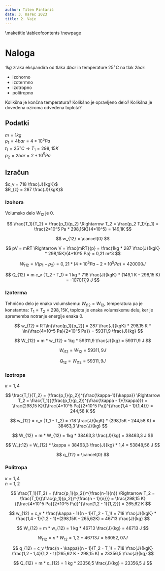 ```yaml
---
author: Tilen Pintarič
date: 3. marec 2023
title: 2. Vaje
---
```


\maketitle
\tableofcontents
\newpage

# Naloga

$1 kg$ zraka ekspandira od tlaka $4 bar$ in temperature $25^\circ C$ na tlak $2 bar$:

* izohorno
* izotermno
* izotropno
* politropno

Kolikšna je končna temperatura? Kolikšno je opravljeno delo? Kolikšna je dovedena oziroma odvedena toplota?

## Podatki

$m = 1kg$ \
$p_1 = 4 bar = 4 * 10^5 Pa$ \
$t_1 = 25^\circ C \Rightarrow T_1 = 298,15 K$ \
$p_2 = 2 bar = 2 * 10^5 Pa$

## Izračun

$c_v = 718 \frac{J}{kgK}$ \
$R_{z} = 287 \frac{J}{kgK}$

### Izohora

Volumsko delo $W_{12}$ je 0.

$$
\frac{T_1}{T_2} = \frac{p_1}{p_2} \Rightarrow T_2 = \frac{p_2 T_1}{p_1} = \frac{2*10^5 Pa * 298,15K}{4*10^5} = 149,1K
$$

$$
w_{12} = \cancel{0}
$$

$$
pV = mRT \Rightarrow V = \frac{mRT}{p} = \frac{1kg * 287 \frac{J}{kgK} * 298,15K}{4*10^5 Pa} = 0,21 m^3
$$

$$
W_{t12} = V(p_1 - p_2) = 0,21*(4*10^5 Pa - 2*10^5 Pa) = 420000 J
$$

$$
Q_{12} = m c_v (T_2 - T_1) = 1 kg * 718 \frac{J}{kgK} * (149,1 K - 298,15 K) = -107017,9 J
$$

### Izoterma

Tehnično delo je enako volumskemu: $W_{t12} = W_{12}$, temperatura pa je konstantna: $T_1 = T_2 = 298,15 K$, toplota je enaka volumskemu delu, ker je sprememba notranje energije enaka 0.

$$
w_{12} = RT\ln{\frac{p_1}{p_2}} = 287 \frac{J}{kgK} * 298,15 K * \ln{\frac{4*10^5 Pa}{2*10^5 Pa}} = 59311,9 \frac{J}{kg}
$$

$$
W_{12} = m * w_{12} = 1kg * 59311,9 \frac{J}{kg} = 59311,9 J
$$

$$
W_{t12} = W_{12} = 59311,9 J
$$

$$
Q_{12} = W_{t12} = 59311,9 J
$$

### Izotropa

$\kappa = 1,4$

$$
\frac{T_1}{T_2} = (\frac{p_1}{p_2})^{\frac{\kappa-1}{\kappa}} \Rightarrow T_2 = \frac{T_1}{(\frac{p_1}{p_2})^{\frac{\kappa - 1}{\kappa}}} = \frac{298,15 K}{(\frac{4*10^5 Pa}{2*10^5 Pa})^{\frac{1,4 - 1}{1,4}}} = 244,58 K
$$

$$
w_{12} = c_v (T_1 - T_2) = 718 \frac{J}{kgK} * (298,15K - 244,58 K) = 38463,3 \frac{J}{kg}
$$

$$
W_{12} = m * W_{12} = 1kg * 38463,3 \frac{J}{kg} = 38463,3 J
$$

$$
W_{t12} = W_{12} * \kappa = 38463,3 \frac{J}{kg} * 1,4 = 53848,56 J
$$

$$
q_{12} = \cancel{0}
$$

### Politropa

$\kappa = 1,4$ \
$n = 1,2$

$$
\frac{T_1}{T_2} = (\frac{p_1}{p_2})^{\frac{n-1}{n}} \Rightarrow T_2 = \frac{T_1}{(\frac{p_1}{p_2})^{\frac{n - 1}{n}}} = \frac{298,15 K}{(\frac{4*10^5 Pa}{2*10^5 Pa})^{\frac{1,2 - 1}{1,2}}} = 265,62 K
$$

$$
w_{12} = c_v * \frac{\kappa - 1}{n - 1}(T_2 - T_1) = 718 \frac{J}{kgK} * \frac{1,4 - 1}{1,2 - 1}*(298,15K - 265,62K) = 46713 \frac{J}{kg}
$$

$$
W_{12} = m * w_{12} = 1 kg * 46713 \frac{J}{kg} = 46713 J
$$

$$
W_{t12} = n * W_{12} = 1,2 * 46713 J = 56052,07 J
$$

$$
q_{12} = c_v \frac{n - \kappa}{n - 1}(T_2 - T_1) = 718 \frac{J}{kgK} \frac{1,2 - 1,4}{1,2 - 1}(265,62 K - 298,15 K) = 23356,5 \frac{J}{kg}
$$

$$
Q_{12} = m * q_{12} = 1 kg * 23356,5 \frac{J}{kg} = 23356,5 J
$$

